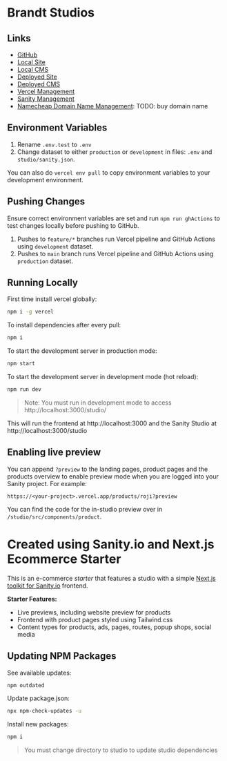 # Brandt Studios

## Links
- [GitHub](https://github.com/jeremiahbrandt/brandt-studios)
- [Local Site](http://localhost:3000/)
- [Local CMS](http://localhost:3333/)
- [Deployed Site](https://brandt-studios.vercel.app/)
- [Deployed CMS](https://brandt-studios.vercel.app/studio)
- [Vercel Management](https://vercel.com/jeremiahbrandt/brandt-studios)
- [Sanity Management](https://www.sanity.io/manage/personal/project/xn2t3gzy)
- [Namecheap Domain Name Management](https://namecheap.com/): TODO: buy domain name

## Environment Variables
1. Rename `.env.test` to `.env`
2. Change dataset to either `production` or `development` in files: `.env` and `studio/sanity.json`.

You can also do `vercel env pull` to copy environment variables to your development environment.

## Pushing Changes
Ensure correct environment variables are set and run `npm run ghActions` to test changes locally before pushing to GitHub.
1. Pushes to `feature/*` branches run Vercel pipeline and GitHub Actions using `development` dataset.
2. Pushes to `main` branch runs Vercel pipeline and GitHub Actions using `production` dataset.

## Running Locally
First time install vercel globally:
```bash
npm i -g vercel
```

To install dependencies after every pull:
```bash
npm i
```

To start the development server in production mode:
```bash
npm start
```

To start the development server in development mode (hot reload):
```bash
npm run dev
```
> Note: You must run in development mode to access http://localhost:3000/studio/

This will run the frontend at http://localhost:3000 and the Sanity Studio at http://localhost:3000/studio

## Enabling live preview

You can append `?preview` to the landing pages, product pages and the products overview to enable preview mode when you are logged into your Sanity project. For example:

`https://<your-project>.vercel.app/products/roji?preview`

You can find the code for the in-studio preview over in `/studio/src/components/product`.


# Created using Sanity.io and Next.js Ecommerce Starter

This is an e-commerce *starter* that features a studio with a simple [Next.js toolkit for Sanity.io](https://github.com/sanity-io/next-sanity) frontend.

**Starter Features:**

* Live previews, including website preview for products
* Frontend with product pages styled using Tailwind.css
* Content types for products, ads, pages, routes, popup shops, social media

## Updating NPM Packages
See available updates:
```bash
npm outdated
```

Update package.json:
```bash
npx npm-check-updates -u
```

Install new packages:
```bash
npm i
```
> You must change directory to studio to update studio dependencies
